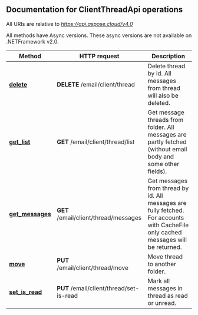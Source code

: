 

## Documentation for ClientThreadApi operations

All URIs are relative to *https://api.aspose.cloud/v4.0*

All methods have Async versions. These async versions are not available on .NETFramework v2.0.

Method | HTTP request | Description
------------- | ------------- | -------------
[**delete**](ClientThreadApi.md#delete)| **DELETE** /email/client/thread| Delete thread by id. All messages from thread will also be deleted.             
[**get_list**](ClientThreadApi.md#get_list)| **GET** /email/client/thread/list| Get message threads from folder. All messages are partly fetched (without email body and some other fields).             
[**get_messages**](ClientThreadApi.md#get_messages)| **GET** /email/client/thread/messages| Get messages from thread by id. All messages are fully fetched. For accounts with CacheFile only cached messages will be returned.             
[**move**](ClientThreadApi.md#move)| **PUT** /email/client/thread/move| Move thread to another folder.             
[**set_is_read**](ClientThreadApi.md#set_is_read)| **PUT** /email/client/thread/set-is-read| Mark all messages in thread as read or unread.             
